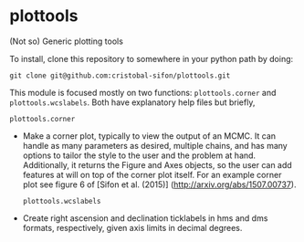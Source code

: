 # plottools
(Not so) Generic plotting tools

To install, clone this repository to somewhere in your python path by doing:

    git clone git@github.com:cristobal-sifon/plottools.git

This module is focused mostly on two functions: ``plottools.corner`` and ``plottools.wcslabels``. Both have explanatory help files but briefly,

    plottools.corner

 * Make a corner plot, typically to view the output of an MCMC. It can handle as many parameters as desired, multiple chains, and has many options to tailor the style to the user and the problem at hand. Additionally, it returns the Figure and Axes objects, so the user can add features at will on top of the corner plot itself. For an example corner plot see figure 6 of [Sifon et al. (2015)] (http://arxiv.org/abs/1507.00737).

    `plottools.wcslabels`

 * Create right ascension and declination ticklabels in hms and dms formats, respectively, given axis limits in decimal degrees.

